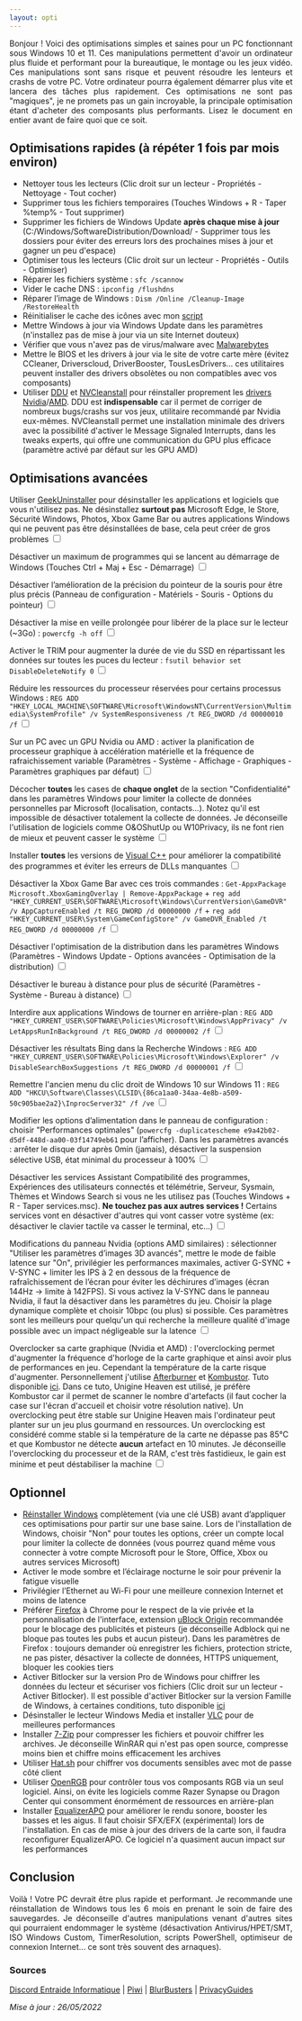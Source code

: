 ```yaml
---
layout: opti
---
```


<p style="text-align:justify;">Bonjour ! Voici des optimisations simples et saines pour un PC fonctionnant sous Windows 10 et 11. Ces manipulations permettent d'avoir un ordinateur plus fluide et performant pour la bureautique, le montage ou les jeux vidéo. Ces manipulations sont sans risque et peuvent résoudre les lenteurs et crashs de votre PC. Votre ordinateur pourra également démarrer plus vite et lancera des tâches plus rapidement. Ces optimisations ne sont pas "magiques", je ne promets pas un gain incroyable, la principale optimisation étant d'acheter des composants plus performants. Lisez le document en entier avant de faire quoi que ce soit.</p>

## Optimisations rapides (à répéter 1 fois par mois environ)

* Nettoyer tous les lecteurs (Clic droit sur un lecteur - Propriétés - Nettoyage - Tout cocher)
* Supprimer tous les fichiers temporaires (Touches Windows + R - Taper %temp% - Tout supprimer)
* Supprimer les fichiers de Windows Update **après chaque mise à jour** (C:/Windows/SoftwareDistribution/Download/ - Supprimer tous les dossiers pour éviter des erreurs lors des prochaines mises à jour et gagner un peu d'espace)
* Optimiser tous les lecteurs (Clic droit sur un lecteur - Propriétés - Outils - Optimiser)
* Réparer les fichiers système : `sfc /scannow`
* Vider le cache DNS : `ipconfig /flushdns`
* Réparer l’image de Windows : `Dism /Online /Cleanup-Image /RestoreHealth`
* Réinitialiser le cache des icônes avec mon [script](https://github.com/PouletEnSlip/ResetIconCache)
* Mettre Windows à jour via Windows Update dans les paramètres (n'installez pas de mise à jour via un site Internet douteux)
* Vérifier que vous n'avez pas de virus/malware avec [Malwarebytes](https://fr.malwarebytes.com/)
* Mettre le BIOS et les drivers à jour via le site de votre carte mère (évitez CCleaner, Driverscloud, DriverBooster, TousLesDrivers... ces utilitaires peuvent installer des drivers obsolètes ou non compatibles avec vos composants)
* Utiliser [DDU](https://www.guru3d.com/files-details/display-driver-uninstaller-download.html) et [NVCleanstall](https://www.techpowerup.com/download/techpowerup-nvcleanstall/) pour réinstaller proprement les [drivers Nvidia](https://www.nvidia.fr/Download/index.aspx?lang=fr)/[AMD](https://www.amd.com/en/support). DDU est **indispensable** car il permet de corriger de nombreux bugs/crashs sur vos jeux, utilitaire recommandé par Nvidia eux-mêmes. NVCleanstall permet une installation minimale des drivers avec la possibilité d'activer le Message Signaled Interrupts, dans les tweaks experts, qui offre une communication du GPU plus efficace (paramètre activé par défaut sur les GPU AMD)

## Optimisations avancées

<label class="container">Utiliser [GeekUninstaller](https://geekuninstaller.com/download) pour désinstaller les applications et logiciels que vous n'utilisez pas. Ne désinstallez **surtout pas** Microsoft Edge, le Store, Sécurité Windows, Photos, Xbox Game Bar ou autres applications Windows qui ne peuvent pas être désinstallées de base, cela peut créer de gros problèmes
<input type="checkbox">
<span class="checkmark"></span>

<label class="container">Désactiver un maximum de programmes qui se lancent au démarrage de Windows (Touches Ctrl + Maj + Esc - Démarrage)
<input type="checkbox">
<span class="checkmark"></span>

<label class="container">Désactiver l’amélioration de la précision du pointeur de la souris pour être plus précis (Panneau de configuration - Matériels - Souris - Options du pointeur)
<input type="checkbox">
<span class="checkmark"></span>

<label class="container">Désactiver la mise en veille prolongée pour libérer de la place sur le lecteur (~3Go) : `powercfg -h off`
<input type="checkbox">
<span class="checkmark"></span>

<label class="container">Activer le TRIM pour augmenter la durée de vie du SSD en répartissant les données sur toutes les puces du lecteur : `fsutil behavior set DisableDeleteNotify 0`
<input type="checkbox">
<span class="checkmark"></span>

<label class="container">Réduire les ressources du processeur réservées pour certains processus Windows : `REG ADD "HKEY_LOCAL_MACHINE\SOFTWARE\Microsoft\WindowsNT\CurrentVersion\Multimedia\SystemProfile" /v SystemResponsiveness /t REG_DWORD /d 00000010 /f`
<input type="checkbox">
<span class="checkmark"></span>

<label class="container">Sur un PC avec un GPU Nvidia ou AMD : activer la planification de processeur graphique à accélération matérielle et la fréquence de rafraichissement variable (Paramètres - Système - Affichage - Graphiques - Paramètres graphiques par défaut)
<input type="checkbox">
<span class="checkmark"></span>

<label class="container">Décocher **toutes** les cases de **chaque onglet** de la section "Confidentialité" dans les paramètres Windows pour limiter la collecte de données personnelles par Microsoft (localisation, contacts...). Notez qu'il est impossible de désactiver totalement la collecte de données. Je déconseille l'utilisation de logiciels comme O&OShutUp ou W10Privacy, ils ne font rien de mieux et peuvent casser le système
<input type="checkbox">
<span class="checkmark"></span>

<label class="container">Installer **toutes** les versions de [Visual C++](https://www.techpowerup.com/download/visual-c-redistributable-runtime-package-all-in-one/) pour améliorer la compatibilité des programmes et éviter les erreurs de DLLs manquantes
<input type="checkbox">
<span class="checkmark"></span>

<label class="container">Désactiver la Xbox Game Bar avec ces trois commandes : `Get-AppxPackage Microsoft.XboxGamingOverlay | Remove-AppxPackage` + `reg add "HKEY_CURRENT_USER\SOFTWARE\Microsoft\Windows\CurrentVersion\GameDVR" /v AppCaptureEnabled /t REG_DWORD /d 00000000 /f` + `reg add "HKEY_CURRENT_USER\System\GameConfigStore" /v GameDVR_Enabled /t REG_DWORD /d 00000000 /f`
<input type="checkbox">
<span class="checkmark"></span>
  
<label class="container">Désactiver l'optimisation de la distribution dans les paramètres Windows (Paramètres - Windows Update - Options avancées - Optimisation de la distribution)
<input type="checkbox">
<span class="checkmark"></span>
  
<label class="container">Désactiver le bureau à distance pour plus de sécurité (Paramètres - Système - Bureau à distance)
<input type="checkbox">
<span class="checkmark"></span>

<label class="container">Interdire aux applications Windows de tourner en arrière-plan : `REG ADD "HKEY_CURRENT_USER\SOFTWARE\Policies\Microsoft\Windows\AppPrivacy" /v LetAppsRunInBackground /t REG_DWORD /d 00000002 /f`
<input type="checkbox">
<span class="checkmark"></span>

<label class="container">Désactiver les résultats Bing dans la Recherche Windows : `REG ADD "HKEY_CURRENT_USER\SOFTWARE\Policies\Microsoft\Windows\Explorer" /v DisableSearchBoxSuggestions /t REG_DWORD /d 00000001 /f`
<input type="checkbox">
<span class="checkmark"></span>

<label class="container">Remettre l'ancien menu du clic droit de Windows 10 sur Windows 11 : `REG ADD "HKCU\Software\Classes\CLSID\{86ca1aa0-34aa-4e8b-a509-50c905bae2a2}\InprocServer32" /f /ve`
<input type="checkbox">
<span class="checkmark"></span>

<label class="container">Modifier les options d’alimentation dans le panneau de configuration : choisir "Performances optimales" (`powercfg -duplicatescheme
e9a42b02-d5df-448d-aa00-03f14749eb61` pour l’afficher). Dans les paramètres avancés : arrêter le disque dur après 0min (jamais), désactiver la suspension sélective USB, état minimal du processeur à 100%
<input type="checkbox">
<span class="checkmark"></span>

<label class="container">Désactiver les services Assistant Compatibilité des programmes, Expériences des utilisateurs connectés et télémétrie, Serveur, Sysmain, Thèmes et Windows Search si vous ne les utilisez pas (Touches Windows + R - Taper services.msc). **Ne touchez pas aux autres services !** Certains services vont en désactiver d'autres qui vont casser votre système (ex: désactiver le clavier tactile va casser le terminal, etc...)
<input type="checkbox">
<span class="checkmark"></span>

<label class="container">Modifications du panneau Nvidia (options AMD similaires) : sélectionner "Utiliser les paramètres d’images 3D avancés", mettre le mode de faible latence sur "On", privilégier les performances maximales, activer G-SYNC + V-SYNC + limiter les IPS à 2 en dessous de la fréquence de rafraîchissement de l’écran pour éviter les déchirures d’images (écran 144Hz → limite à 142FPS). Si vous activez la V-SYNC dans le panneau Nvidia, il faut la désactiver dans les paramètres du jeu. Choisir la plage dynamique complète et choisir 10bpc (ou plus) si possible. Ces paramètres sont les meilleurs pour quelqu'un qui recherche la meilleure qualité d'image possible avec un impact négligeable sur la latence
<input type="checkbox">
<span class="checkmark"></span>

<label class="container">Overclocker sa carte graphique (Nvidia et AMD) : l'overclocking permet d'augmenter la fréquence d'horloge de la carte graphique et ainsi avoir plus de performances en jeu. Cependant la température de la carte risque d'augmenter. Personnellement j'utilise [Afterburner](https://www.msi.com/Landing/afterburner/graphics-cards) et [Kombustor](https://msikombustor.com/). Tuto disponible [ici](https://www.youtube.com/watch?v=64GJck-GWaM). Dans ce tuto, Unigine Heaven est utilisé, je préfère Kombustor car il permet de scanner le nombre d'artefacts (il faut cocher la case sur l'écran d'accueil et choisir votre résolution native). Un overclocking peut être stable sur Unigine Heaven mais l'ordinateur peut planter sur un jeu plus gourmand en ressources. Un overclocking est considéré comme stable si la température de la carte ne dépasse pas 85°C et que Kombustor ne détecte **aucun** artefact en 10 minutes. Je déconseille l'overclocking du processeur et de la RAM, c'est très fastidieux, le gain est minime et peut déstabiliser la machine
<input type="checkbox">
<span class="checkmark"></span>

## Optionnel

* [Réinstaller Windows](https://www.youtube.com/watch?v=uHOP4UbEGug) complètement (via une clé USB) avant d’appliquer ces optimisations pour partir sur une base saine. Lors de l'installation de Windows, choisir "Non" pour toutes les options, créer un compte local pour limiter la collecte de données (vous pourrez quand même vous connecter à votre compte Microsoft pour le Store, Office, Xbox ou autres services Microsoft)
* Activer le mode sombre et l’éclairage nocturne le soir pour prévenir la fatigue visuelle
* Privilégier l’Ethernet au Wi-Fi pour une meilleure connexion Internet et moins de latence
* Préférer [Firefox](https://www.mozilla.org/fr/firefox/new/) à Chrome pour le respect de la vie privée et la personnalisation de l'interface, extension [uBlock Origin](https://addons.mozilla.org/fr/firefox/addon/ublock-origin/) recommandée pour le blocage des publicités et pisteurs (je déconseille Adblock qui ne bloque pas toutes les pubs et aucun pisteur). Dans les paramètres de Firefox : toujours demander où enregistrer les fichiers, protection stricte, ne pas pister, désactiver la collecte de données, HTTPS uniquement, bloquer les cookies tiers
* Activer Bitlocker sur la version Pro de Windows pour chiffrer les données du lecteur et sécuriser vos fichiers (Clic droit sur un lecteur - Activer Bitlocker). Il est possible d'activer Bitlocker sur la version Famille de Windows, à certaines conditions, tuto disponible [ici](https://lecrabeinfo.net/activer-le-chiffrement-de-lappareil-bitlocker-sur-windows-10-famille.html)
* Désinstaller le lecteur Windows Media et installer [VLC](https://www.videolan.org/) pour de meilleures performances
* Installer [7-Zip](https://www.7-zip.org/) pour compresser les fichiers et pouvoir chiffrer les archives. Je déconseille WinRAR qui n'est pas open source, compresse moins bien et chiffre moins efficacement les archives
* Utiliser [Hat.sh](https://hat.sh/) pour chiffrer vos documents sensibles avec mot de passe côté client
* Utiliser [OpenRGB](https://openrgb.org/releases.html) pour contrôler tous vos composants RGB via un seul logiciel. Ainsi, on évite les logiciels comme Razer Synapse ou Dragon Center qui consomment énormément de ressources en arrière-plan
* Installer [EqualizerAPO](https://sourceforge.net/projects/equalizerapo/) pour améliorer le rendu sonore, booster les basses et les aigus. Il faut choisir SFX/EFX (expérimental) lors de l'installation. En cas de mise à jour des drivers de la carte son, il faudra reconfigurer EqualizerAPO. Ce logiciel n'a quasiment aucun impact sur les performances

## Conclusion

<p style="text-align:justify;">Voilà ! Votre PC devrait être plus rapide et performant. Je recommande une réinstallation de Windows tous les 6 mois en prenant le soin de faire des sauvegardes. Je déconseille d'autres manipulations venant d'autres sites qui pourraient endommager le système (désactivation Antivirus/HPET/SMT, ISO Windows Custom, TimerResolution, scripts PowerShell, optimiseur de connexion Internet... ce sont très souvent des arnaques).</p>

### Sources
[Discord Entraide Informatique](https://discord.gg/WMsR7dT) | [Piwi](https://github.com/Piwielle) | [BlurBusters](https://blurbusters.com/gsync/gsync101-input-lag-tests-and-settings/14/) | [PrivacyGuides](https://privacyguides.org/)

*Mise à jour : 26/05/2022*
